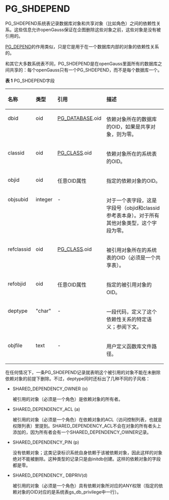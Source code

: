 # PG\_SHDEPEND

PG\_SHDEPEND系统表记录数据库对象和共享对象（比如角色）之间的依赖性关系。这些信息允许openGauss保证在企图删除这些对象之前，这些对象是没有被引用的。

[PG\_DEPEND](PG_DEPEND.md)的作用类似，只是它是用于在一个数据库内部的对象的依赖性关系的。

和其它大多数系统表不同，PG\_SHDEPEND是在openGauss里面所有的数据库之间共享的：每个openGauss只有一个PG\_SHDEPEND，而不是每个数据库一个。

**表 1**  PG\_SHDEPEND字段

<a name="zh-cn_topic_0283137157_zh-cn_topic_0237122314_zh-cn_topic_0059778501_t27b085e89ebd42c68d65b01fceaf8a4c"></a>
<table><thead align="left"><tr id="zh-cn_topic_0283137157_zh-cn_topic_0237122314_zh-cn_topic_0059778501_r8417af7187e34e1ca9a59650aae99fd6"><th class="cellrowborder" valign="top" width="15.229999999999999%" id="mcps1.2.5.1.1"><p id="zh-cn_topic_0283137157_zh-cn_topic_0237122314_zh-cn_topic_0059778501_a851db343909b4c108175e472aa7f6104"><a name="zh-cn_topic_0283137157_zh-cn_topic_0237122314_zh-cn_topic_0059778501_a851db343909b4c108175e472aa7f6104"></a><a name="zh-cn_topic_0283137157_zh-cn_topic_0237122314_zh-cn_topic_0059778501_a851db343909b4c108175e472aa7f6104"></a>名称</p>
</th>
<th class="cellrowborder" valign="top" width="12.590000000000002%" id="mcps1.2.5.1.2"><p id="zh-cn_topic_0283137157_zh-cn_topic_0237122314_zh-cn_topic_0059778501_a7d6c53bb50fc448aafa03c3f29d11a82"><a name="zh-cn_topic_0283137157_zh-cn_topic_0237122314_zh-cn_topic_0059778501_a7d6c53bb50fc448aafa03c3f29d11a82"></a><a name="zh-cn_topic_0283137157_zh-cn_topic_0237122314_zh-cn_topic_0059778501_a7d6c53bb50fc448aafa03c3f29d11a82"></a>类型</p>
</th>
<th class="cellrowborder" valign="top" width="21.73%" id="mcps1.2.5.1.3"><p id="zh-cn_topic_0283137157_zh-cn_topic_0237122314_zh-cn_topic_0059778501_a0da30404906d49e2828ce5bf41995ad4"><a name="zh-cn_topic_0283137157_zh-cn_topic_0237122314_zh-cn_topic_0059778501_a0da30404906d49e2828ce5bf41995ad4"></a><a name="zh-cn_topic_0283137157_zh-cn_topic_0237122314_zh-cn_topic_0059778501_a0da30404906d49e2828ce5bf41995ad4"></a>引用</p>
</th>
<th class="cellrowborder" valign="top" width="50.449999999999996%" id="mcps1.2.5.1.4"><p id="zh-cn_topic_0283137157_zh-cn_topic_0237122314_zh-cn_topic_0059778501_a29f6b37d24834a8c814b78cd618f1a6f"><a name="zh-cn_topic_0283137157_zh-cn_topic_0237122314_zh-cn_topic_0059778501_a29f6b37d24834a8c814b78cd618f1a6f"></a><a name="zh-cn_topic_0283137157_zh-cn_topic_0237122314_zh-cn_topic_0059778501_a29f6b37d24834a8c814b78cd618f1a6f"></a>描述</p>
</th>
</tr>
</thead>
<tbody><tr id="zh-cn_topic_0283137157_zh-cn_topic_0237122314_zh-cn_topic_0059778501_r955991789291496ba218378120e7296b"><td class="cellrowborder" valign="top" width="15.229999999999999%" headers="mcps1.2.5.1.1 "><p id="zh-cn_topic_0283137157_zh-cn_topic_0237122314_zh-cn_topic_0059778501_af8bf6085242d49b7916d2441987cc22b"><a name="zh-cn_topic_0283137157_zh-cn_topic_0237122314_zh-cn_topic_0059778501_af8bf6085242d49b7916d2441987cc22b"></a><a name="zh-cn_topic_0283137157_zh-cn_topic_0237122314_zh-cn_topic_0059778501_af8bf6085242d49b7916d2441987cc22b"></a>dbid</p>
</td>
<td class="cellrowborder" valign="top" width="12.590000000000002%" headers="mcps1.2.5.1.2 "><p id="zh-cn_topic_0283137157_zh-cn_topic_0237122314_zh-cn_topic_0059778501_ad05c04b79f634a169cd213e84195baee"><a name="zh-cn_topic_0283137157_zh-cn_topic_0237122314_zh-cn_topic_0059778501_ad05c04b79f634a169cd213e84195baee"></a><a name="zh-cn_topic_0283137157_zh-cn_topic_0237122314_zh-cn_topic_0059778501_ad05c04b79f634a169cd213e84195baee"></a>oid</p>
</td>
<td class="cellrowborder" valign="top" width="21.73%" headers="mcps1.2.5.1.3 "><p id="zh-cn_topic_0283137157_zh-cn_topic_0237122314_zh-cn_topic_0059778501_a40ff5c957a3e4fc59572bb4625ec3329"><a name="zh-cn_topic_0283137157_zh-cn_topic_0237122314_zh-cn_topic_0059778501_a40ff5c957a3e4fc59572bb4625ec3329"></a><a name="zh-cn_topic_0283137157_zh-cn_topic_0237122314_zh-cn_topic_0059778501_a40ff5c957a3e4fc59572bb4625ec3329"></a><a href="PG_DATABASE.md">PG_DATABASE</a>.oid</p>
</td>
<td class="cellrowborder" valign="top" width="50.449999999999996%" headers="mcps1.2.5.1.4 "><p id="zh-cn_topic_0283137157_zh-cn_topic_0237122314_zh-cn_topic_0059778501_a8aa5ec846bac4d07bbd9165f40c8d81a"><a name="zh-cn_topic_0283137157_zh-cn_topic_0237122314_zh-cn_topic_0059778501_a8aa5ec846bac4d07bbd9165f40c8d81a"></a><a name="zh-cn_topic_0283137157_zh-cn_topic_0237122314_zh-cn_topic_0059778501_a8aa5ec846bac4d07bbd9165f40c8d81a"></a>依赖对象所在的数据库的OID，如果是共享对象，则为零。</p>
</td>
</tr>
<tr id="zh-cn_topic_0283137157_zh-cn_topic_0237122314_zh-cn_topic_0059778501_r5c689fb4174b4aed85f6ff7b445b2121"><td class="cellrowborder" valign="top" width="15.229999999999999%" headers="mcps1.2.5.1.1 "><p id="zh-cn_topic_0283137157_zh-cn_topic_0237122314_zh-cn_topic_0059778501_a6a6b446e7cef42168c1c662330f83f7b"><a name="zh-cn_topic_0283137157_zh-cn_topic_0237122314_zh-cn_topic_0059778501_a6a6b446e7cef42168c1c662330f83f7b"></a><a name="zh-cn_topic_0283137157_zh-cn_topic_0237122314_zh-cn_topic_0059778501_a6a6b446e7cef42168c1c662330f83f7b"></a>classid</p>
</td>
<td class="cellrowborder" valign="top" width="12.590000000000002%" headers="mcps1.2.5.1.2 "><p id="zh-cn_topic_0283137157_zh-cn_topic_0237122314_zh-cn_topic_0059778501_ab4a2d3c02b524ecb955182ec8b2aa9bd"><a name="zh-cn_topic_0283137157_zh-cn_topic_0237122314_zh-cn_topic_0059778501_ab4a2d3c02b524ecb955182ec8b2aa9bd"></a><a name="zh-cn_topic_0283137157_zh-cn_topic_0237122314_zh-cn_topic_0059778501_ab4a2d3c02b524ecb955182ec8b2aa9bd"></a>oid</p>
</td>
<td class="cellrowborder" valign="top" width="21.73%" headers="mcps1.2.5.1.3 "><p id="zh-cn_topic_0283137157_zh-cn_topic_0237122314_zh-cn_topic_0059778501_ad7b21d3be2064bf885bdd347f3473e67"><a name="zh-cn_topic_0283137157_zh-cn_topic_0237122314_zh-cn_topic_0059778501_ad7b21d3be2064bf885bdd347f3473e67"></a><a name="zh-cn_topic_0283137157_zh-cn_topic_0237122314_zh-cn_topic_0059778501_ad7b21d3be2064bf885bdd347f3473e67"></a><a href="PG_CLASS.md">PG_CLASS</a>.oid</p>
</td>
<td class="cellrowborder" valign="top" width="50.449999999999996%" headers="mcps1.2.5.1.4 "><p id="zh-cn_topic_0283137157_zh-cn_topic_0237122314_zh-cn_topic_0059778501_a73bb9917800c4a28b4896041306c2953"><a name="zh-cn_topic_0283137157_zh-cn_topic_0237122314_zh-cn_topic_0059778501_a73bb9917800c4a28b4896041306c2953"></a><a name="zh-cn_topic_0283137157_zh-cn_topic_0237122314_zh-cn_topic_0059778501_a73bb9917800c4a28b4896041306c2953"></a>依赖对象所在的系统表的OID。</p>
</td>
</tr>
<tr id="zh-cn_topic_0283137157_zh-cn_topic_0237122314_zh-cn_topic_0059778501_r6489017ba3a441ff9480ec2afe84261b"><td class="cellrowborder" valign="top" width="15.229999999999999%" headers="mcps1.2.5.1.1 "><p id="zh-cn_topic_0283137157_zh-cn_topic_0237122314_zh-cn_topic_0059778501_a51d69320c51940a1a35bef16e4d4df69"><a name="zh-cn_topic_0283137157_zh-cn_topic_0237122314_zh-cn_topic_0059778501_a51d69320c51940a1a35bef16e4d4df69"></a><a name="zh-cn_topic_0283137157_zh-cn_topic_0237122314_zh-cn_topic_0059778501_a51d69320c51940a1a35bef16e4d4df69"></a>objid</p>
</td>
<td class="cellrowborder" valign="top" width="12.590000000000002%" headers="mcps1.2.5.1.2 "><p id="zh-cn_topic_0283137157_zh-cn_topic_0237122314_zh-cn_topic_0059778501_ad87b0a0c47bf44a0a59bb64da9df45c7"><a name="zh-cn_topic_0283137157_zh-cn_topic_0237122314_zh-cn_topic_0059778501_ad87b0a0c47bf44a0a59bb64da9df45c7"></a><a name="zh-cn_topic_0283137157_zh-cn_topic_0237122314_zh-cn_topic_0059778501_ad87b0a0c47bf44a0a59bb64da9df45c7"></a>oid</p>
</td>
<td class="cellrowborder" valign="top" width="21.73%" headers="mcps1.2.5.1.3 "><p id="zh-cn_topic_0283137157_zh-cn_topic_0237122314_zh-cn_topic_0059778501_a2df2719cd87049f48f939326776e9b80"><a name="zh-cn_topic_0283137157_zh-cn_topic_0237122314_zh-cn_topic_0059778501_a2df2719cd87049f48f939326776e9b80"></a><a name="zh-cn_topic_0283137157_zh-cn_topic_0237122314_zh-cn_topic_0059778501_a2df2719cd87049f48f939326776e9b80"></a>任意OID属性</p>
</td>
<td class="cellrowborder" valign="top" width="50.449999999999996%" headers="mcps1.2.5.1.4 "><p id="zh-cn_topic_0283137157_zh-cn_topic_0237122314_zh-cn_topic_0059778501_a94ddb070c05c42bfae1723bfe7ceb84e"><a name="zh-cn_topic_0283137157_zh-cn_topic_0237122314_zh-cn_topic_0059778501_a94ddb070c05c42bfae1723bfe7ceb84e"></a><a name="zh-cn_topic_0283137157_zh-cn_topic_0237122314_zh-cn_topic_0059778501_a94ddb070c05c42bfae1723bfe7ceb84e"></a>指定的依赖对象的OID。</p>
</td>
</tr>
<tr id="zh-cn_topic_0283137157_zh-cn_topic_0237122314_zh-cn_topic_0059778501_r48daae77667c4a6885438f59b7f81733"><td class="cellrowborder" valign="top" width="15.229999999999999%" headers="mcps1.2.5.1.1 "><p id="zh-cn_topic_0283137157_zh-cn_topic_0237122314_zh-cn_topic_0059778501_a5ed172386b4c49a3be7a56a0bf4f7566"><a name="zh-cn_topic_0283137157_zh-cn_topic_0237122314_zh-cn_topic_0059778501_a5ed172386b4c49a3be7a56a0bf4f7566"></a><a name="zh-cn_topic_0283137157_zh-cn_topic_0237122314_zh-cn_topic_0059778501_a5ed172386b4c49a3be7a56a0bf4f7566"></a>objsubid</p>
</td>
<td class="cellrowborder" valign="top" width="12.590000000000002%" headers="mcps1.2.5.1.2 "><p id="zh-cn_topic_0283137157_zh-cn_topic_0237122314_zh-cn_topic_0059778501_a7658ff76b8ff4ef78d35a10b1f84fb95"><a name="zh-cn_topic_0283137157_zh-cn_topic_0237122314_zh-cn_topic_0059778501_a7658ff76b8ff4ef78d35a10b1f84fb95"></a><a name="zh-cn_topic_0283137157_zh-cn_topic_0237122314_zh-cn_topic_0059778501_a7658ff76b8ff4ef78d35a10b1f84fb95"></a>integer</p>
</td>
<td class="cellrowborder" valign="top" width="21.73%" headers="mcps1.2.5.1.3 "><p id="zh-cn_topic_0283137157_zh-cn_topic_0237122314_zh-cn_topic_0059778501_ae01a08adc2f74b98a78c9b0db113f569"><a name="zh-cn_topic_0283137157_zh-cn_topic_0237122314_zh-cn_topic_0059778501_ae01a08adc2f74b98a78c9b0db113f569"></a><a name="zh-cn_topic_0283137157_zh-cn_topic_0237122314_zh-cn_topic_0059778501_ae01a08adc2f74b98a78c9b0db113f569"></a>-</p>
</td>
<td class="cellrowborder" valign="top" width="50.449999999999996%" headers="mcps1.2.5.1.4 "><p id="zh-cn_topic_0283137157_zh-cn_topic_0237122314_zh-cn_topic_0059778501_a34fd3bb65c044b5d83c1d705696f9509"><a name="zh-cn_topic_0283137157_zh-cn_topic_0237122314_zh-cn_topic_0059778501_a34fd3bb65c044b5d83c1d705696f9509"></a><a name="zh-cn_topic_0283137157_zh-cn_topic_0237122314_zh-cn_topic_0059778501_a34fd3bb65c044b5d83c1d705696f9509"></a>对于一个表字段，这是字段号（objid和classid参考表本身）。对于所有其他对象类型，这个字段为零。</p>
</td>
</tr>
<tr id="zh-cn_topic_0283137157_zh-cn_topic_0237122314_zh-cn_topic_0059778501_rb8f7f5ce20044f90bc443a3d434521c6"><td class="cellrowborder" valign="top" width="15.229999999999999%" headers="mcps1.2.5.1.1 "><p id="zh-cn_topic_0283137157_zh-cn_topic_0237122314_zh-cn_topic_0059778501_ada0ab92650914d4dbaccd620a032dce9"><a name="zh-cn_topic_0283137157_zh-cn_topic_0237122314_zh-cn_topic_0059778501_ada0ab92650914d4dbaccd620a032dce9"></a><a name="zh-cn_topic_0283137157_zh-cn_topic_0237122314_zh-cn_topic_0059778501_ada0ab92650914d4dbaccd620a032dce9"></a>refclassid</p>
</td>
<td class="cellrowborder" valign="top" width="12.590000000000002%" headers="mcps1.2.5.1.2 "><p id="zh-cn_topic_0283137157_zh-cn_topic_0237122314_zh-cn_topic_0059778501_a5c22a764707e4a10a18346329dd08ab5"><a name="zh-cn_topic_0283137157_zh-cn_topic_0237122314_zh-cn_topic_0059778501_a5c22a764707e4a10a18346329dd08ab5"></a><a name="zh-cn_topic_0283137157_zh-cn_topic_0237122314_zh-cn_topic_0059778501_a5c22a764707e4a10a18346329dd08ab5"></a>oid</p>
</td>
<td class="cellrowborder" valign="top" width="21.73%" headers="mcps1.2.5.1.3 "><p id="zh-cn_topic_0283137157_zh-cn_topic_0237122314_zh-cn_topic_0059778501_a699d32fc2f8549aea23c5eb8503f49ee"><a name="zh-cn_topic_0283137157_zh-cn_topic_0237122314_zh-cn_topic_0059778501_a699d32fc2f8549aea23c5eb8503f49ee"></a><a name="zh-cn_topic_0283137157_zh-cn_topic_0237122314_zh-cn_topic_0059778501_a699d32fc2f8549aea23c5eb8503f49ee"></a><a href="PG_CLASS.md">PG_CLASS</a>.oid</p>
</td>
<td class="cellrowborder" valign="top" width="50.449999999999996%" headers="mcps1.2.5.1.4 "><p id="zh-cn_topic_0283137157_zh-cn_topic_0237122314_zh-cn_topic_0059778501_a699e2fbd4c8f480ba65994e4a02b066c"><a name="zh-cn_topic_0283137157_zh-cn_topic_0237122314_zh-cn_topic_0059778501_a699e2fbd4c8f480ba65994e4a02b066c"></a><a name="zh-cn_topic_0283137157_zh-cn_topic_0237122314_zh-cn_topic_0059778501_a699e2fbd4c8f480ba65994e4a02b066c"></a>被引用对象所在的系统表的OID（必须是一个共享表）。</p>
</td>
</tr>
<tr id="zh-cn_topic_0283137157_zh-cn_topic_0237122314_zh-cn_topic_0059778501_rfee4540ac48d444ab78a790f58c11b52"><td class="cellrowborder" valign="top" width="15.229999999999999%" headers="mcps1.2.5.1.1 "><p id="zh-cn_topic_0283137157_zh-cn_topic_0237122314_zh-cn_topic_0059778501_ab8bb5468c2c54f4a9a9ecf503a2d84bb"><a name="zh-cn_topic_0283137157_zh-cn_topic_0237122314_zh-cn_topic_0059778501_ab8bb5468c2c54f4a9a9ecf503a2d84bb"></a><a name="zh-cn_topic_0283137157_zh-cn_topic_0237122314_zh-cn_topic_0059778501_ab8bb5468c2c54f4a9a9ecf503a2d84bb"></a>refobjid</p>
</td>
<td class="cellrowborder" valign="top" width="12.590000000000002%" headers="mcps1.2.5.1.2 "><p id="zh-cn_topic_0283137157_zh-cn_topic_0237122314_zh-cn_topic_0059778501_af4604e9106ee43a0a32824024a282996"><a name="zh-cn_topic_0283137157_zh-cn_topic_0237122314_zh-cn_topic_0059778501_af4604e9106ee43a0a32824024a282996"></a><a name="zh-cn_topic_0283137157_zh-cn_topic_0237122314_zh-cn_topic_0059778501_af4604e9106ee43a0a32824024a282996"></a>oid</p>
</td>
<td class="cellrowborder" valign="top" width="21.73%" headers="mcps1.2.5.1.3 "><p id="zh-cn_topic_0283137157_zh-cn_topic_0237122314_zh-cn_topic_0059778501_a55995ba409364caeac026f12faa8a3b1"><a name="zh-cn_topic_0283137157_zh-cn_topic_0237122314_zh-cn_topic_0059778501_a55995ba409364caeac026f12faa8a3b1"></a><a name="zh-cn_topic_0283137157_zh-cn_topic_0237122314_zh-cn_topic_0059778501_a55995ba409364caeac026f12faa8a3b1"></a>任意OID属性</p>
</td>
<td class="cellrowborder" valign="top" width="50.449999999999996%" headers="mcps1.2.5.1.4 "><p id="zh-cn_topic_0283137157_zh-cn_topic_0237122314_zh-cn_topic_0059778501_ade77c99d3075499a9d813ae37d6b6552"><a name="zh-cn_topic_0283137157_zh-cn_topic_0237122314_zh-cn_topic_0059778501_ade77c99d3075499a9d813ae37d6b6552"></a><a name="zh-cn_topic_0283137157_zh-cn_topic_0237122314_zh-cn_topic_0059778501_ade77c99d3075499a9d813ae37d6b6552"></a>指定的被引用对象的OID。</p>
</td>
</tr>
<tr id="zh-cn_topic_0283137157_zh-cn_topic_0237122314_zh-cn_topic_0059778501_r8762f3054e0f446a9ead1037867595bb"><td class="cellrowborder" valign="top" width="15.229999999999999%" headers="mcps1.2.5.1.1 "><p id="zh-cn_topic_0283137157_zh-cn_topic_0237122314_zh-cn_topic_0059778501_a757c124f948044a3958dec69ee08a871"><a name="zh-cn_topic_0283137157_zh-cn_topic_0237122314_zh-cn_topic_0059778501_a757c124f948044a3958dec69ee08a871"></a><a name="zh-cn_topic_0283137157_zh-cn_topic_0237122314_zh-cn_topic_0059778501_a757c124f948044a3958dec69ee08a871"></a>deptype</p>
</td>
<td class="cellrowborder" valign="top" width="12.590000000000002%" headers="mcps1.2.5.1.2 "><p id="zh-cn_topic_0283137157_zh-cn_topic_0237122314_zh-cn_topic_0059778501_aad8b2ce4e98e45d5b24483738ae8e5b1"><a name="zh-cn_topic_0283137157_zh-cn_topic_0237122314_zh-cn_topic_0059778501_aad8b2ce4e98e45d5b24483738ae8e5b1"></a><a name="zh-cn_topic_0283137157_zh-cn_topic_0237122314_zh-cn_topic_0059778501_aad8b2ce4e98e45d5b24483738ae8e5b1"></a>"char"</p>
</td>
<td class="cellrowborder" valign="top" width="21.73%" headers="mcps1.2.5.1.3 "><p id="zh-cn_topic_0283137157_zh-cn_topic_0237122314_zh-cn_topic_0059778501_acc2d785d5bad418089efcfcac940aa7d"><a name="zh-cn_topic_0283137157_zh-cn_topic_0237122314_zh-cn_topic_0059778501_acc2d785d5bad418089efcfcac940aa7d"></a><a name="zh-cn_topic_0283137157_zh-cn_topic_0237122314_zh-cn_topic_0059778501_acc2d785d5bad418089efcfcac940aa7d"></a>-</p>
</td>
<td class="cellrowborder" valign="top" width="50.449999999999996%" headers="mcps1.2.5.1.4 "><p id="zh-cn_topic_0283137157_zh-cn_topic_0237122314_zh-cn_topic_0059778501_ab8c8590388d348d5b0e361c9895494e4"><a name="zh-cn_topic_0283137157_zh-cn_topic_0237122314_zh-cn_topic_0059778501_ab8c8590388d348d5b0e361c9895494e4"></a><a name="zh-cn_topic_0283137157_zh-cn_topic_0237122314_zh-cn_topic_0059778501_ab8c8590388d348d5b0e361c9895494e4"></a>一段代码，定义了这个依赖性关系的特定语义；参阅下文。</p>
</td>
</tr>
<tr id="zh-cn_topic_0283137157_zh-cn_topic_0237122314_row49453021144559"><td class="cellrowborder" valign="top" width="15.229999999999999%" headers="mcps1.2.5.1.1 "><p id="zh-cn_topic_0283137157_zh-cn_topic_0237122314_p46271755144559"><a name="zh-cn_topic_0283137157_zh-cn_topic_0237122314_p46271755144559"></a><a name="zh-cn_topic_0283137157_zh-cn_topic_0237122314_p46271755144559"></a>objfile</p>
</td>
<td class="cellrowborder" valign="top" width="12.590000000000002%" headers="mcps1.2.5.1.2 "><p id="zh-cn_topic_0283137157_zh-cn_topic_0237122314_p57024678144559"><a name="zh-cn_topic_0283137157_zh-cn_topic_0237122314_p57024678144559"></a><a name="zh-cn_topic_0283137157_zh-cn_topic_0237122314_p57024678144559"></a>text</p>
</td>
<td class="cellrowborder" valign="top" width="21.73%" headers="mcps1.2.5.1.3 "><p id="zh-cn_topic_0283137157_zh-cn_topic_0237122314_p55596181144559"><a name="zh-cn_topic_0283137157_zh-cn_topic_0237122314_p55596181144559"></a><a name="zh-cn_topic_0283137157_zh-cn_topic_0237122314_p55596181144559"></a>-</p>
</td>
<td class="cellrowborder" valign="top" width="50.449999999999996%" headers="mcps1.2.5.1.4 "><p id="zh-cn_topic_0283137157_zh-cn_topic_0237122314_p6996801144559"><a name="zh-cn_topic_0283137157_zh-cn_topic_0237122314_p6996801144559"></a><a name="zh-cn_topic_0283137157_zh-cn_topic_0237122314_p6996801144559"></a>用户定义函数库文件路径。</p>
</td>
</tr>
</tbody>
</table>

在任何情况下，一条PG\_SHDEPEND记录就表明这个被引用的对象不能在未删除依赖对象的前提下删除。不过，deptype同时还标出了几种不同的子风格：

-   SHARED\_DEPENDENCY\_OWNER \(o\)

    被引用的对象（必须是一个角色）是依赖对象的所有者。

-   SHARED\_DEPENDENCY\_ACL \(a\)

    被引用的对象（必须是一个角色）在依赖对象的ACL（访问控制列表，也就是权限列表）里提到。SHARED\_DEPENDENCY\_ACL不会在对象的所有者头上添加的，因为所有者会有一个SHARED\_DEPENDENCY\_OWNER记录。

-   SHARED\_DEPENDENCY\_PIN \(p\)

    没有依赖对象；这类记录标识系统自身依赖于该被依赖对象，因此这样的对象绝对不能被删除。这种类型的记录只是由initdb创建。这样的依赖对象的字段都是零。

-   SHARED\_DEPENDENCY\_ DBPRIV\(d\)

    被引用的对象（必须是一个角色）具有依赖对象所对应的ANY权限（指定的依赖对象的OID对应的是系统表gs\_db\_privilege中一行）。
